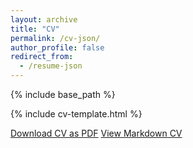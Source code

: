 ```yaml
---
layout: archive
title: "CV"
permalink: /cv-json/
author_profile: false
redirect_from:
  - /resume-json
---
```


{% include base_path %}

{% include cv-template.html %}

<div class="cv-download-links">
  <a href="{{ base_path }}/files/DANIEL VELA MATA Curriculum Vitae.pdf" class="btn btn--primary">Download CV as PDF</a>
  <a href="{{ base_path }}" class="btn btn--inverse">View Markdown CV</a>
</div>
